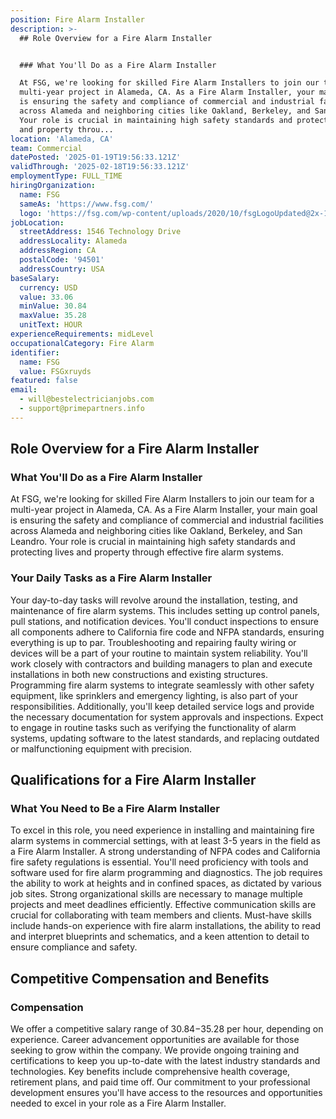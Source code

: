 ```yaml
---
position: Fire Alarm Installer
description: >-
  ## Role Overview for a Fire Alarm Installer


  ### What You'll Do as a Fire Alarm Installer

  At FSG, we're looking for skilled Fire Alarm Installers to join our team for a
  multi-year project in Alameda, CA. As a Fire Alarm Installer, your main goal
  is ensuring the safety and compliance of commercial and industrial facilities
  across Alameda and neighboring cities like Oakland, Berkeley, and San Leandro.
  Your role is crucial in maintaining high safety standards and protecting lives
  and property throu...
location: 'Alameda, CA'
team: Commercial
datePosted: '2025-01-19T19:56:33.121Z'
validThrough: '2025-02-18T19:56:33.121Z'
employmentType: FULL_TIME
hiringOrganization:
  name: FSG
  sameAs: 'https://www.fsg.com/'
  logo: 'https://fsg.com/wp-content/uploads/2020/10/fsgLogoUpdated@2x-1-2.png'
jobLocation:
  streetAddress: 1546 Technology Drive
  addressLocality: Alameda
  addressRegion: CA
  postalCode: '94501'
  addressCountry: USA
baseSalary:
  currency: USD
  value: 33.06
  minValue: 30.84
  maxValue: 35.28
  unitText: HOUR
experienceRequirements: midLevel
occupationalCategory: Fire Alarm
identifier:
  name: FSG
  value: FSGxruyds
featured: false
email:
  - will@bestelectricianjobs.com
  - support@primepartners.info
---
```




## Role Overview for a Fire Alarm Installer

### What You'll Do as a Fire Alarm Installer
At FSG, we're looking for skilled Fire Alarm Installers to join our team for a multi-year project in Alameda, CA. As a Fire Alarm Installer, your main goal is ensuring the safety and compliance of commercial and industrial facilities across Alameda and neighboring cities like Oakland, Berkeley, and San Leandro. Your role is crucial in maintaining high safety standards and protecting lives and property through effective fire alarm systems.

### Your Daily Tasks as a Fire Alarm Installer
Your day-to-day tasks will revolve around the installation, testing, and maintenance of fire alarm systems. This includes setting up control panels, pull stations, and notification devices. You'll conduct inspections to ensure all components adhere to California fire code and NFPA standards, ensuring everything is up to par. Troubleshooting and repairing faulty wiring or devices will be a part of your routine to maintain system reliability. You'll work closely with contractors and building managers to plan and execute installations in both new constructions and existing structures. Programming fire alarm systems to integrate seamlessly with other safety equipment, like sprinklers and emergency lighting, is also part of your responsibilities. Additionally, you'll keep detailed service logs and provide the necessary documentation for system approvals and inspections. Expect to engage in routine tasks such as verifying the functionality of alarm systems, updating software to the latest standards, and replacing outdated or malfunctioning equipment with precision.

## Qualifications for a Fire Alarm Installer

### What You Need to Be a Fire Alarm Installer
To excel in this role, you need experience in installing and maintaining fire alarm systems in commercial settings, with at least 3-5 years in the field as a Fire Alarm Installer. A strong understanding of NFPA codes and California fire safety regulations is essential. You'll need proficiency with tools and software used for fire alarm programming and diagnostics. The job requires the ability to work at heights and in confined spaces, as dictated by various job sites. Strong organizational skills are necessary to manage multiple projects and meet deadlines efficiently. Effective communication skills are crucial for collaborating with team members and clients. Must-have skills include hands-on experience with fire alarm installations, the ability to read and interpret blueprints and schematics, and a keen attention to detail to ensure compliance and safety.

## Competitive Compensation and Benefits

### Compensation
We offer a competitive salary range of $30.84-$35.28 per hour, depending on experience. Career advancement opportunities are available for those seeking to grow within the company. We provide ongoing training and certifications to keep you up-to-date with the latest industry standards and technologies. Key benefits include comprehensive health coverage, retirement plans, and paid time off. Our commitment to your professional development ensures you'll have access to the resources and opportunities needed to excel in your role as a Fire Alarm Installer.